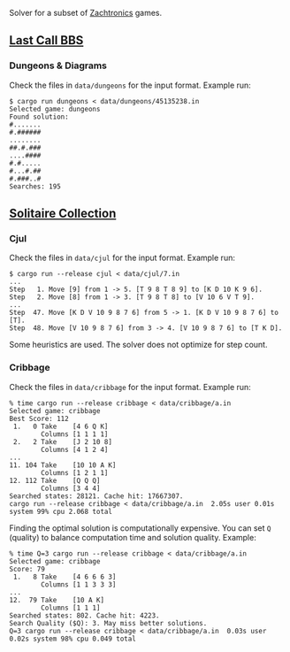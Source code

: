 Solver for a subset of [Zachtronics](https://www.zachtronics.com/) games.

## [Last Call BBS](https://www.zachtronics.com/last-call-bbs/)

### Dungeons & Diagrams

Check the files in `data/dungeons` for the input format. Example run:

```
$ cargo run dungeons < data/dungeons/45135238.in
Selected game: dungeons
Found solution:
#.......
#.######
........
##.#.###
....####
#.#.....
#...#.##
#.###..#
Searches: 195
```

## [Solitaire Collection](https://www.zachtronics.com/solitaire-collection/)

### Cjul

Check the files in `data/cjul` for the input format. Example run:

```
$ cargo run --release cjul < data/cjul/7.in
...
Step   1. Move [9] from 1 -> 5. [T 9 8 T 8 9] to [K D 10 K 9 6].
Step   2. Move [8] from 1 -> 3. [T 9 8 T 8] to [V 10 6 V T 9].
...
Step  47. Move [K D V 10 9 8 7 6] from 5 -> 1. [K D V 10 9 8 7 6] to [T].
Step  48. Move [V 10 9 8 7 6] from 3 -> 4. [V 10 9 8 7 6] to [T K D].
```

Some heuristics are used. The solver does not optimize for step count.

### Cribbage

Check the files in `data/cribbage` for the input format. Example run:

```
% time cargo run --release cribbage < data/cribbage/a.in
Selected game: cribbage
Best Score: 112
 1.   0 Take    [4 6 Q K]
        Columns [1 1 1 1]
 2.   2 Take    [J 2 10 8]
        Columns [4 1 2 4]
...
11. 104 Take    [10 10 A K]
        Columns [1 2 1 1]
12. 112 Take    [Q Q Q]
        Columns [3 4 4]
Searched states: 28121. Cache hit: 17667307.
cargo run --release cribbage < data/cribbage/a.in  2.05s user 0.01s system 99% cpu 2.068 total
```

Finding the optimal solution is computationally expensive. You can set `Q` (quality) to balance computation time and solution quality. Example:

```
% time Q=3 cargo run --release cribbage < data/cribbage/a.in
Selected game: cribbage
Score: 79
 1.   8 Take    [4 6 6 6 3]
        Columns [1 1 3 3 3]
...
12.  79 Take    [10 A K]
        Columns [1 1 1]
Searched states: 802. Cache hit: 4223.
Search Quality ($Q): 3. May miss better solutions.
Q=3 cargo run --release cribbage < data/cribbage/a.in  0.03s user 0.02s system 98% cpu 0.049 total
```
